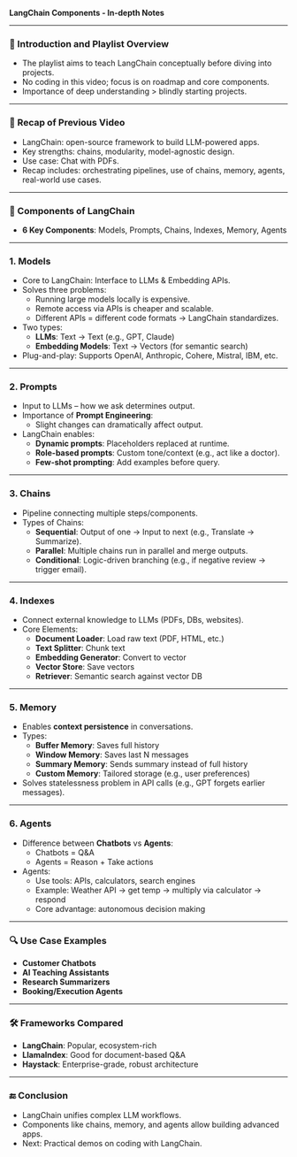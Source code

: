 **LangChain Components - In-depth Notes**

---

### 🎯 Introduction and Playlist Overview
- The playlist aims to teach LangChain conceptually before diving into projects.
- No coding in this video; focus is on roadmap and core components.
- Importance of deep understanding > blindly starting projects.

---

### 🔁 Recap of Previous Video
- LangChain: open-source framework to build LLM-powered apps.
- Key strengths: chains, modularity, model-agnostic design.
- Use case: Chat with PDFs.
- Recap includes: orchestrating pipelines, use of chains, memory, agents, real-world use cases.

---

### 🧱 Components of LangChain
- **6 Key Components**: Models, Prompts, Chains, Indexes, Memory, Agents

---

### 1. **Models**
- Core to LangChain: Interface to LLMs & Embedding APIs.
- Solves three problems:
  - Running large models locally is expensive.
  - Remote access via APIs is cheaper and scalable.
  - Different APIs = different code formats → LangChain standardizes.
- Two types:
  - **LLMs**: Text → Text (e.g., GPT, Claude)
  - **Embedding Models**: Text → Vectors (for semantic search)
- Plug-and-play: Supports OpenAI, Anthropic, Cohere, Mistral, IBM, etc.

---

### 2. **Prompts**
- Input to LLMs – how we ask determines output.
- Importance of **Prompt Engineering**:
  - Slight changes can dramatically affect output.
- LangChain enables:
  - **Dynamic prompts**: Placeholders replaced at runtime.
  - **Role-based prompts**: Custom tone/context (e.g., act like a doctor).
  - **Few-shot prompting**: Add examples before query.

---

### 3. **Chains**
- Pipeline connecting multiple steps/components.
- Types of Chains:
  - **Sequential**: Output of one → Input to next (e.g., Translate → Summarize).
  - **Parallel**: Multiple chains run in parallel and merge outputs.
  - **Conditional**: Logic-driven branching (e.g., if negative review → trigger email).

---

### 4. **Indexes**
- Connect external knowledge to LLMs (PDFs, DBs, websites).
- Core Elements:
  - **Document Loader**: Load raw text (PDF, HTML, etc.)
  - **Text Splitter**: Chunk text
  - **Embedding Generator**: Convert to vector
  - **Vector Store**: Save vectors
  - **Retriever**: Semantic search against vector DB

---

### 5. **Memory**
- Enables **context persistence** in conversations.
- Types:
  - **Buffer Memory**: Saves full history
  - **Window Memory**: Saves last N messages
  - **Summary Memory**: Sends summary instead of full history
  - **Custom Memory**: Tailored storage (e.g., user preferences)
- Solves statelessness problem in API calls (e.g., GPT forgets earlier messages).

---

### 6. **Agents**
- Difference between **Chatbots** vs **Agents**:
  - Chatbots = Q&A
  - Agents = Reason + Take actions
- Agents:
  - Use tools: APIs, calculators, search engines
  - Example: Weather API → get temp → multiply via calculator → respond
  - Core advantage: autonomous decision making

---

### 🔍 Use Case Examples
- **Customer Chatbots**
- **AI Teaching Assistants**
- **Research Summarizers**
- **Booking/Execution Agents**

---

### 🛠️ Frameworks Compared
- **LangChain**: Popular, ecosystem-rich
- **LlamaIndex**: Good for document-based Q&A
- **Haystack**: Enterprise-grade, robust architecture

---

### 🔚 Conclusion
- LangChain unifies complex LLM workflows.
- Components like chains, memory, and agents allow building advanced apps.
- Next: Practical demos on coding with LangChain.

